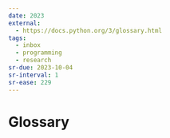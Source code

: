 ```yaml
---
date: 2023
external:
  - https://docs.python.org/3/glossary.html
tags:
  - inbox
  - programming
  - research
sr-due: 2023-10-04
sr-interval: 1
sr-ease: 229
---
```


# Glossary


